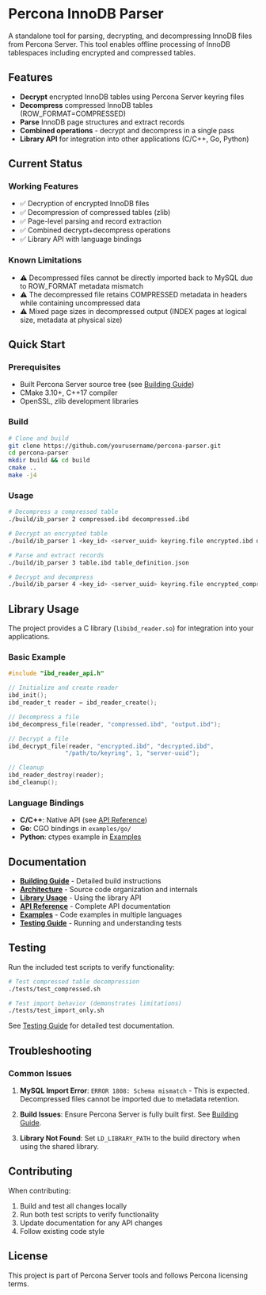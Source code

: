 # Percona InnoDB Parser

A standalone tool for parsing, decrypting, and decompressing InnoDB files from Percona Server. This tool enables offline processing of InnoDB tablespaces including encrypted and compressed tables.

## Features

- **Decrypt** encrypted InnoDB tables using Percona Server keyring files
- **Decompress** compressed InnoDB tables (ROW_FORMAT=COMPRESSED)
- **Parse** InnoDB page structures and extract records
- **Combined operations** - decrypt and decompress in a single pass
- **Library API** for integration into other applications (C/C++, Go, Python)

## Current Status

### Working Features
- ✅ Decryption of encrypted InnoDB files
- ✅ Decompression of compressed tables (zlib)
- ✅ Page-level parsing and record extraction
- ✅ Combined decrypt+decompress operations
- ✅ Library API with language bindings

### Known Limitations
- ⚠️ Decompressed files cannot be directly imported back to MySQL due to ROW_FORMAT metadata mismatch
- ⚠️ The decompressed file retains COMPRESSED metadata in headers while containing uncompressed data
- ⚠️ Mixed page sizes in decompressed output (INDEX pages at logical size, metadata at physical size)

## Quick Start

### Prerequisites

- Built Percona Server source tree (see [Building Guide](docs/Building.md))
- CMake 3.10+, C++17 compiler
- OpenSSL, zlib development libraries

### Build

```bash
# Clone and build
git clone https://github.com/yourusername/percona-parser.git
cd percona-parser
mkdir build && cd build
cmake ..
make -j4
```

### Usage

```bash
# Decompress a compressed table
./build/ib_parser 2 compressed.ibd decompressed.ibd

# Decrypt an encrypted table
./build/ib_parser 1 <key_id> <server_uuid> keyring.file encrypted.ibd decrypted.ibd

# Parse and extract records
./build/ib_parser 3 table.ibd table_definition.json

# Decrypt and decompress
./build/ib_parser 4 <key_id> <server_uuid> keyring.file encrypted_compressed.ibd output.ibd
```

## Library Usage

The project provides a C library (`libibd_reader.so`) for integration into your applications.

### Basic Example

```c
#include "ibd_reader_api.h"

// Initialize and create reader
ibd_init();
ibd_reader_t reader = ibd_reader_create();

// Decompress a file
ibd_decompress_file(reader, "compressed.ibd", "output.ibd");

// Decrypt a file
ibd_decrypt_file(reader, "encrypted.ibd", "decrypted.ibd", 
                "/path/to/keyring", 1, "server-uuid");

// Cleanup
ibd_reader_destroy(reader);
ibd_cleanup();
```

### Language Bindings
- **C/C++**: Native API (see [API Reference](docs/Api_reference.md))
- **Go**: CGO bindings in `examples/go/`
- **Python**: ctypes example in [Examples](docs/Examples.md#python-example)

## Documentation

- **[Building Guide](docs/Building.md)** - Detailed build instructions
- **[Architecture](docs/Architecture.md)** - Source code organization and internals
- **[Library Usage](docs/Library_usage.md)** - Using the library API
- **[API Reference](docs/Api_reference.md)** - Complete API documentation
- **[Examples](docs/Examples.md)** - Code examples in multiple languages
- **[Testing Guide](docs/Testing.md)** - Running and understanding tests

## Testing

Run the included test scripts to verify functionality:

```bash
# Test compressed table decompression
./tests/test_compressed.sh

# Test import behavior (demonstrates limitations)
./tests/test_import_only.sh
```

See [Testing Guide](docs/Testing.md) for detailed test documentation.

## Troubleshooting

### Common Issues

1. **MySQL Import Error**: `ERROR 1808: Schema mismatch` - This is expected. Decompressed files cannot be imported due to metadata retention.

2. **Build Issues**: Ensure Percona Server is fully built first. See [Building Guide](docs/Building.md).

3. **Library Not Found**: Set `LD_LIBRARY_PATH` to the build directory when using the shared library.

## Contributing

When contributing:
1. Build and test all changes locally
2. Run both test scripts to verify functionality
3. Update documentation for any API changes
4. Follow existing code style

## License

This project is part of Percona Server tools and follows Percona licensing terms.